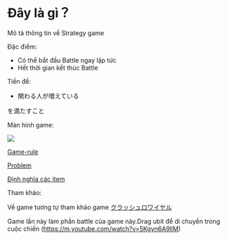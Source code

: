 # Đây là gì？

Mô tả thông tin về Strategy game

Đặc điểm:

* Có thể bắt đầu Battle ngay lập tức
* Hết thời gian kết thúc Battle


Tiền đề:

* 関わる人が増えている

を満たすこと

Màn hình game:

![](https://dl.dropboxusercontent.com/u/2086769/strategygame/0001.png)

[Game-rule](https://github.com/taivn07/strategygame/blob/master/%E3%82%B2%E3%83%BC%E3%83%A0%E3%83%AB%E3%83%BC%E3%83%AB.md)


[Problem](https://github.com/taivn07/strategygame/blob/master/%E5%95%8F%E9%A1%8C%E7%82%B9.md)

[Định nghĩa các item](https://github.com/taivn07/strategygame/blob/master/%E7%94%A8%E8%AA%9E%E8%BE%9E%E5%85%B8.md)

Tham khảo:

Về game tương tự tham khảo game [クラッシュロワイヤル](https://itunes.apple.com/jp/app/kurasshu-rowaiyaru-clash-royale/id1053012308?mt=8)

Game lần này làm phần battle của game này.Drag ubit để di chuyển trong cuộc chiến (https://m.youtube.com/watch?v=5Kgyn6A9llM)

